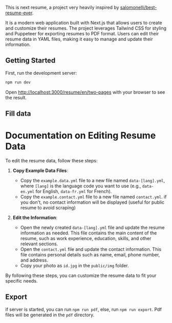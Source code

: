 This is next resume, a project very heavily inspired by [salomonelli/best-resume-ever](https://github.com/salomonelli/best-resume-ever).

It is a modern web application built with Next.js that allows users to create and customize their resumes. The project leverages Tailwind CSS for styling and Puppeteer for exporting resumes to PDF format. Users can edit their resume data in YAML files, making it easy to manage and update their information.

## Getting Started

First, run the development server:

```bash
npm run dev
```

Open [http://localhost:3000/resume/en/two-pages](http://localhost:3000/resume/en/two-pages) with your browser to see the result.


## Fill data

# Documentation on Editing Resume Data

To edit the resume data, follow these steps:

1. **Copy Example Data Files**:
    - Copy the `example.data.yml` file to a new file named `data-[lang].yml`, where `[lang]` is the language code you want to use (e.g., `data-en.yml` for English, `data-fr.yml` for French).
    - Copy the `example.contact.yml` file to a new file named `contact.yml`. if you don't, no contact information will be displayed (useful for public resume to avoid scraping)

2. **Edit the Information**:
    - Open the newly created `data-[lang].yml` file and update the resume information as needed. This file contains the main content of the resume, such as work experience, education, skills, and other relevant sections.
    - Open the `contact.yml` file and update the contact information. This file contains personal details such as name, email, phone number, and address.
    - Copy your photo as `id.jpg` in the `public/img` folder.


By following these steps, you can customize the resume data to fit your specific needs.

## Export

if server is started, you can run `npm run pdf`, else, run `npm run export`.
Pdf files will be generated in the `pdf` directory.

